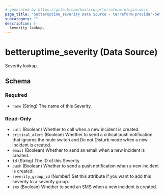 ```yaml
---
# generated by https://github.com/hashicorp/terraform-plugin-docs
page_title: "betteruptime_severity Data Source - terraform-provider-better-uptime"
subcategory: ""
description: |-
  Severity lookup.
---
```


# betteruptime_severity (Data Source)

Severity lookup.



<!-- schema generated by tfplugindocs -->
## Schema

### Required

- `name` (String) The name of this Severity.

### Read-Only

- `call` (Boolean) Whether to call when a new incident is created.
- `critical_alert` (Boolean) Whether to send a critical push notification that ignores the mute switch and Do not Disturb mode when a new incident is created.
- `email` (Boolean) Whether to send an email when a new incident is created.
- `id` (String) The ID of this Severity.
- `push` (Boolean) Whether to send a push notification when a new incident is created.
- `severity_group_id` (Number) Set this attribute if you want to add this severity to a severity group.
- `sms` (Boolean) Whether to send an SMS when a new incident is created.


